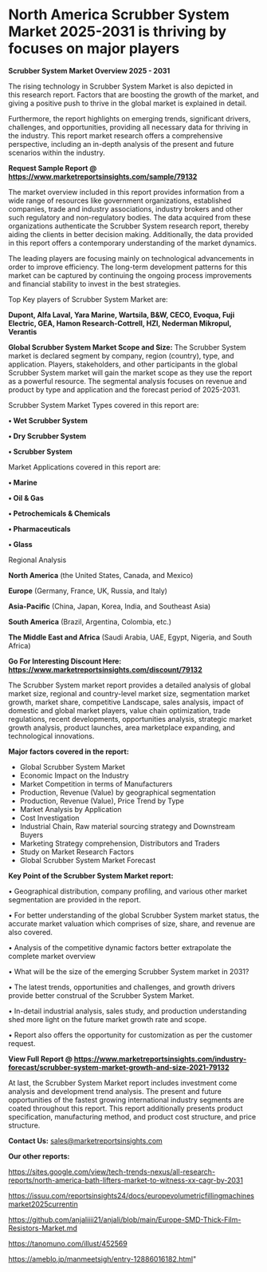  # North America Scrubber System Market 2025-2031 is thriving by focuses on major players

<Strong> Scrubber System Market Overview 2025 - 2031</strong>

The rising technology in Scrubber System Market is also depicted in this research report. Factors that are boosting the growth of the market, and giving a positive push to thrive in the global market is explained in detail.

Furthermore, the report highlights on emerging trends, significant drivers, challenges, and opportunities, providing all necessary data for thriving in the industry. This report market research offers a comprehensive perspective, including an in-depth analysis of the present and future scenarios within the industry.

<strong>Request Sample Report @ <a href=https://www.marketreportsinsights.com/sample/79132>https://www.marketreportsinsights.com/sample/79132</a></strong>

The market overview included in this report provides information from a wide range of resources like government organizations, established companies, trade and industry associations, industry brokers and other such regulatory and non-regulatory bodies. The data acquired from these organizations authenticate the Scrubber System research report, thereby aiding the clients in better decision making. Additionally, the data provided in this report offers a contemporary understanding of the market dynamics.

The leading players are focusing mainly on technological advancements in order to improve efficiency. The long-term development patterns for this market can be captured by continuing the ongoing process improvements and financial stability to invest in the best strategies.

Top Key players of Scrubber System Market are:

<strong>Dupont, Alfa Laval, Yara Marine, Wartsila, B&W, CECO, Evoqua, Fuji Electric, GEA, Hamon Research-Cottrell, HZI, Nederman Mikropul, Verantis</strong>

<strong><b>Global Scrubber System Market Scope and Size:</b></strong>
The Scrubber System market is declared segment by company, region (country), type, and application. Players, stakeholders, and other participants in the global Scrubber System market will gain the market scope as they use the report as a powerful resource. The segmental analysis focuses on revenue and product by type and application and the forecast period of 2025-2031.

Scrubber System Market Types covered in this report are:

<strong>• Wet Scrubber System

• Dry Scrubber System

• Scrubber System</strong>

Market Applications covered in this report are:

<strong>• Marine

• Oil & Gas

• Petrochemicals & Chemicals

• Pharmaceuticals

• Glass</strong> 

Regional Analysis

<strong>North America</strong> (the United States, Canada, and Mexico)

<strong>Europe</strong> (Germany, France, UK, Russia, and Italy)

<strong>Asia-Pacific</strong> (China, Japan, Korea, India, and Southeast Asia)

<strong>South America</strong> (Brazil, Argentina, Colombia, etc.)

<strong>The Middle East and Africa</strong> (Saudi Arabia, UAE, Egypt, Nigeria, and South Africa)

<strong>Go For Interesting Discount Here: <a href=https://www.marketreportsinsights.com/discount/79132>https://www.marketreportsinsights.com/discount/79132</a></strong>

The Scrubber System market report provides a detailed analysis of global market size, regional and country-level market size, segmentation market growth, market share, competitive Landscape, sales analysis, impact of domestic and global market players, value chain optimization, trade regulations, recent developments, opportunities analysis, strategic market growth analysis, product launches, area marketplace expanding, and technological innovations.

<strong><b>Major factors covered in the report:</b></strong>
<ul>
  <li>Global Scrubber System Market </li>
  <li>Economic Impact on the Industry</li>
  <li>Market Competition in terms of Manufacturers</li>
  <li>Production, Revenue (Value) by geographical segmentation</li>
  <li>Production, Revenue (Value), Price Trend by Type</li>
  <li>Market Analysis by Application</li>
  <li>Cost Investigation</li>
  <li>Industrial Chain, Raw material sourcing strategy and Downstream Buyers</li>
  <li>Marketing Strategy comprehension, Distributors and Traders</li>
  <li>Study on Market Research Factors</li>
  <li>Global Scrubber System Market Forecast</li>
</ul>

<strong><b>Key Point of the Scrubber System Market report:</b></strong>

• Geographical distribution, company profiling, and various other market segmentation are provided in the report.

• For better understanding of the global Scrubber System market status, the accurate market valuation which comprises of size, share, and revenue are also covered.

• Analysis of the competitive dynamic factors better extrapolate the complete market overview

• What will be the size of the emerging Scrubber System market in 2031?

• The latest trends, opportunities and challenges, and growth drivers provide better construal of the Scrubber System Market.

• In-detail industrial analysis, sales study, and production understanding shed more light on the future market growth rate and scope.

• Report also offers the opportunity for customization as per the customer request.

<strong><b>View Full Report @ <a href=https://www.marketreportsinsights.com/industry-forecast/scrubber-system-market-growth-and-size-2021-79132>https://www.marketreportsinsights.com/industry-forecast/scrubber-system-market-growth-and-size-2021-79132</a></b></strong>


At last, the Scrubber System Market report includes investment come analysis and development trend analysis. The present and future opportunities of the fastest growing international industry segments are coated throughout this report. This report additionally presents product specification, manufacturing method, and product cost structure, and price structure.

<strong>Contact Us:</strong>
sales@marketreportsinsights.com

<strong>Our other reports:</strong>

<a href=https://sites.google.com/view/tech-trends-nexus/all-research-reports/north-america-bath-lifters-market-to-witness-xx-cagr-by-2031>https://sites.google.com/view/tech-trends-nexus/all-research-reports/north-america-bath-lifters-market-to-witness-xx-cagr-by-2031</a>

<a href=https://issuu.com/reportsinsights24/docs/europevolumetricfillingmachinesmarket2025currentin>https://issuu.com/reportsinsights24/docs/europevolumetricfillingmachinesmarket2025currentin</a>

<a href=https://github.com/anjaliiii21/anjali/blob/main/Europe-SMD-Thick-Film-Resistors-Market.md>https://github.com/anjaliiii21/anjali/blob/main/Europe-SMD-Thick-Film-Resistors-Market.md</a>

<a href=https://tanomuno.com/illust/452569>https://tanomuno.com/illust/452569</a>

<a href=https://ameblo.jp/manmeetsigh/entry-12886016182.html>https://ameblo.jp/manmeetsigh/entry-12886016182.html</a>"
